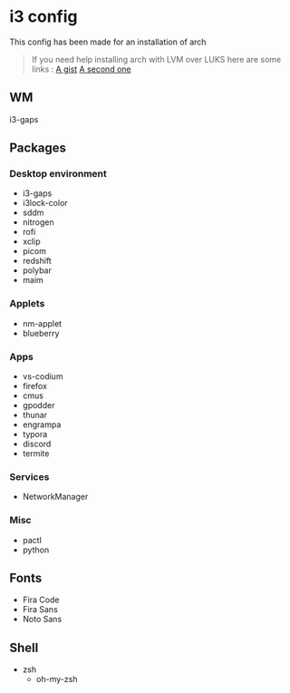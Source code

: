 # i3 config

This config has been made for an installation of arch
> If you need help installing arch with LVM over LUKS here are some links :
> [A gist](https://gist.github.com/heppu/6e58b7a174803bc4c43da99642b6094b)
> [A second one](https://gist.github.com/mjnaderi/28264ce68f87f52f2cabb823a503e673)

## WM
i3-gaps

## Packages
### Desktop environment
- i3-gaps
- i3lock-color
- sddm
- nitrogen
- rofi
- xclip
- picom
- redshift
- polybar
- maim

### Applets
- nm-applet
- blueberry

### Apps
- vs-codium
- firefox
- cmus
- gpodder
- thunar
- engrampa
- typora
- discord
- termite

### Services
- NetworkManager

### Misc
- pactl
- python

## Fonts
- Fira Code
- Fira Sans
- Noto Sans

## Shell
- zsh
	- oh-my-zsh
